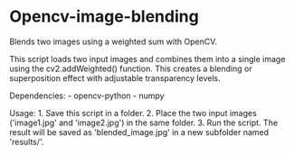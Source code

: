 # Opencv-image-blending
Blends two images using a weighted sum with OpenCV.

This script loads two input images and combines them into a single image
using the cv2.addWeighted() function. This creates a blending or
superposition effect with adjustable transparency levels.

Dependencies:
    - opencv-python
    - numpy

Usage:
    1. Save this script in a folder.
    2. Place the two input images ('image1.jpg' and 'image2.jpg')
       in the same folder.
    3. Run the script. The result will be saved as 'blended_image.jpg'
       in a new subfolder named 'results/'.
